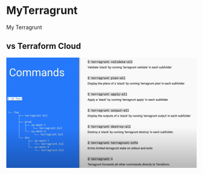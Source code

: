 # MyTerragrunt

My Terragrunt

## vs Terraform Cloud

![1655862121282](image/README/1655862121282.png)
